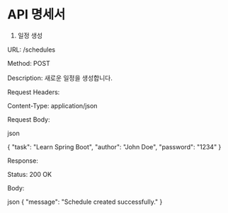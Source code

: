 # API 명세서

1. 일정 생성
   
URL: /schedules

Method: POST

Description: 새로운 일정을 생성합니다.

Request Headers:

Content-Type: application/json

Request Body:

json

{
    "task": "Learn Spring Boot",
    "author": "John Doe",
    "password": "1234"
}

Response:

Status: 200 OK

Body:

json
{
    "message": "Schedule created successfully."
}
